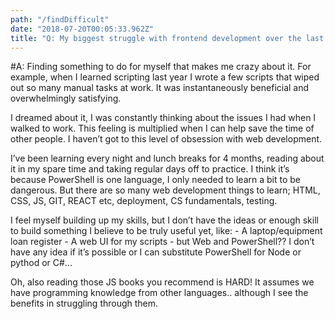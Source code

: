 ```yaml
---
path: "/findDifficult"
date: "2018-07-20T00:05:33.962Z"
title: "Q: My biggest struggle with frontend development over the last month"
---
```


#A: 
Finding something to do for myself that makes me crazy about it. For example, when I learned scripting last year I wrote a few scripts that wiped out so many manual tasks at work. It was instantaneously beneficial and overwhelmingly satisfying. 

I dreamed about it, I was constantly thinking about the issues I had when I walked to work.  This feeling is multiplied when I can help save the time of other people. I haven’t got to this level of obsession with web development. 

I’ve been learning every night and lunch breaks for 4 months, reading about it in my spare time and taking regular days off to practice. I think it’s because PowerShell is one language, I only needed to learn a bit to be dangerous. But there are so many web development things to learn; HTML, CSS, JS, GIT, REACT etc, deployment, CS fundamentals, testing. 

I feel myself building up my skills, but I don’t have the ideas or enough skill to build something I believe to be truly useful yet, like: 
    - A laptop/equipment loan register
    - A web UI for my scripts - but Web and PowerShell?? I don’t have any idea if it’s possible or I can substitute PowerShell for Node or pythod or C#...

Oh, also reading those JS books you recommend is HARD! It assumes we have programming knowledge from other languages.. although I see the benefits in struggling through them.